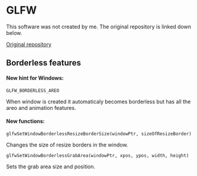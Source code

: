 # GLFW

This software was not created by me. The original repository is linked down below.

[Original repository](https://github.com/glfw/glfw)

## Borderless features

#### New hint for Windows:
    GLFW_BORDERLESS_AREO
When window is created it automaticaly becomes borderless but has all the areo and animation features.
#### New functions:

    glfwSetWindowBorderlessResizeBorderSize(windowPtr, sizeOfResizeBorder)
Changes the size of resize borders in the window.

    glfwSetWindowBorderlessGrabArea(windowPtr, xpos, ypos, width, height)
Sets the grab area size and position.
